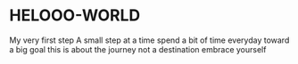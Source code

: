 # HELOOO-WORLD
My very first step
A small step at a time
spend a bit of time everyday toward a big goal
this is about the journey not a destination
embrace yourself
